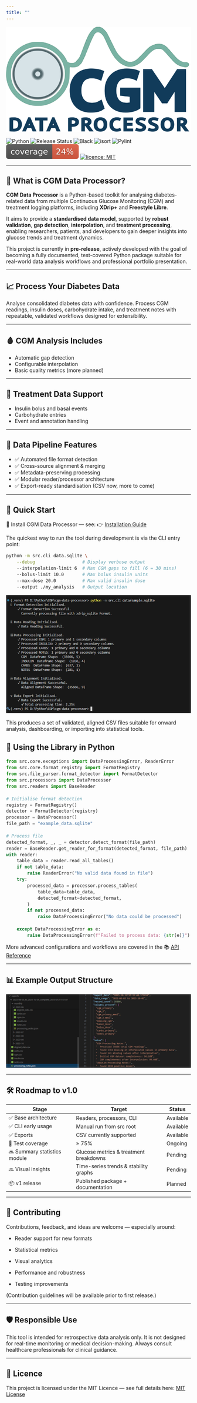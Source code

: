 ```yaml
---
title: ""
---
```


<div>
  <img src="assets/cgm_logo_780x441.png" alt="CGM Data Processor Logo">
</div>

![Python](https://img.shields.io/badge/python-3.10%2B-blue) ![Release Status](https://img.shields.io/badge/status-pre--release-orange) ![Black](https://img.shields.io/badge/code%20style-black-4B8BBE.svg) ![isort](https://img.shields.io/badge/imports-isort-4B8BBE.svg) ![Pylint](https://img.shields.io/badge/code%20quality-pylint-4B8BBE.svg) ![Coverage](assets/coverage.svg) [![licence: MIT](https://img.shields.io/badge/licence-MIT-yellow.svg)](https://opensource.org/licenses/MIT)

---

## 📍 What is CGM Data Processor?

**CGM Data Processor** is a Python-based toolkit for analysing diabetes-related data from multiple Continuous Glucose Monitoring (CGM) and treatment logging platforms, including **XDrip+** and **Freestyle Libre**.

It aims to provide a **standardised data model**, supported by **robust validation**, **gap detection**, **interpolation**, and **treatment processing**, enabling researchers, patients, and developers to gain deeper insights into glucose trends and treatment dynamics.

This project is currently in **pre-release**, actively developed with the goal of becoming a fully documented, test-covered Python package suitable for real-world data analysis workflows and professional portfolio presentation.

---

## 📈 Process Your Diabetes Data

<div class="feature-card">
  <p>
  Analyse consolidated diabetes data with confidence. Process CGM readings, insulin doses, carbohydrate intake, and treatment notes with repeatable, validated workflows designed for extensibility.
  </p>
</div>

---

## 🩸 CGM Analysis Includes
- Automatic gap detection
- Configurable interpolation
- Basic quality metrics (more planned)

---

## 💉 Treatment Data Support
- Insulin bolus and basal events
- Carbohydrate entries
- Event and annotation handling

---

## 🧪 Data Pipeline Features

- ✅ Automated file format detection  
- ✅ Cross-source alignment & merging  
- ✅ Metadata-preserving processing  
- ✅ Modular reader/processor architecture  
- ✅ Export-ready standardisation (CSV now, more to come)

---

## 🚀 Quick Start

📘 Install CGM Data Processor — see: 👉 [Installation Guide](./getting-started/installation.md)

The quickest way to run the tool during development is via the CLI entry point:

```bash
python -m src.cli data.sqlite \
    --debug                  # Display verbose output
    --interpolation-limit 6  # Max CGM gaps to fill (6 = 30 mins)
    --bolus-limit 10.0       # Max bolus insulin units
    --max-dose 20.0          # Max valid insulin dose
    --output ./my_analysis   # Output location
```

<div class="feature-card"> <img src="assets/cli_screenshot.png" alt="CLI Screenshot"> </div>

This produces a set of validated, aligned CSV files suitable for onward analysis, dashboarding, or importing into statistical tools.

## 🧠 Using the Library in Python

```python
from src.core.exceptions import DataProcessingError, ReaderError
from src.core.format_registry import FormatRegistry
from src.file_parser.format_detector import FormatDetector
from src.processors import DataProcessor
from src.readers import BaseReader

# Initialise format detection
registry = FormatRegistry()
detector = FormatDetector(registry)
processor = DataProcessor()
file_path = "example_data.sqlite"

# Process file
detected_format, _, _ = detector.detect_format(file_path)
reader = BaseReader.get_reader_for_format(detected_format, file_path)
with reader:
    table_data = reader.read_all_tables()
    if not table_data:
        raise ReaderError("No valid data found in file")
    try:
        processed_data = processor.process_tables(
            table_data=table_data,
            detected_format=detected_format,
        )
        if not processed_data:
            raise DataProcessingError("No data could be processed")

    except DataProcessingError as e:
        raise DataProcessingError(f"Failed to process data: {str(e)}") from e
```

More advanced configurations and workflows are covered in the 📚 [API Reference](https://warren8824.github.io/cgm-data-processor/api/core/data-types)

---

## 📊 Example Output Structure

<div class="feature-card"> <img src="assets/output_structure.png" alt="Example output structure"> </div>

---

## 🛠️ Roadmap to v1.0

|Stage	|Target	|Status|
--------|-------|-------
|✅ Base architecture |Readers, processors, CLI |Available
|✅ CLI early usage |Manual run from src root |Available
|✅ Exports | CSV currently supported | Available
|🔄 Test coverage |≥ 75% |Ongoing
|🔜 Summary statistics module| Glucose metrics & treatment breakdowns |Pending
|🔜 Visual insights| Time-series trends & stability graphs |Pending
|📦 v1 release |Published package + documentation |Planned

---

## 🤝 Contributing

Contributions, feedback, and ideas are welcome — especially around:

- Reader support for new formats

- Statistical metrics

- Visual analytics

- Performance and robustness

- Testing improvements

(Contribution guidelines will be available prior to first release.)

---

## 🛡️ Responsible Use

<div class="feature-card"> This tool is intended for retrospective data analysis only. It is not designed for real-time monitoring or medical decision-making. Always consult healthcare professionals for clinical guidance. </div>

---

## 📄 Licence

This project is licensed under the MIT Licence — see full details here: [MIT License](https://opensource.org/licenses/MIT)
